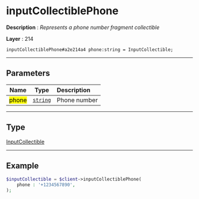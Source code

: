 # inputCollectiblePhone

**Description** : *Represents a phone number fragment collectible*

**Layer** : 214

```tl
inputCollectiblePhone#a2e214a4 phone:string = InputCollectible;
```

---

## Parameters

| Name | Type | Description |
| :---: | :---: | :--- |
| <mark>phone</mark> | [`string`](type/string) | Phone number |

---

## Type

[InputCollectible](type/InputCollectible)

---

## Example

```php
$inputCollectible = $client->inputCollectiblePhone(
	phone : '+1234567890',
);
```